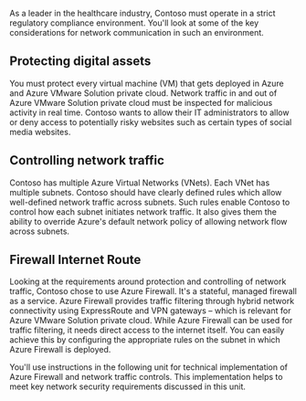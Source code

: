 ﻿As a leader in the healthcare industry, Contoso must operate in a strict regulatory compliance environment. You'll look at some of the key considerations for network communication in such an environment.

## Protecting digital assets

You must protect every virtual machine (VM) that gets deployed in Azure and Azure VMware Solution private cloud. Network traffic in and out of Azure VMware Solution private cloud must be inspected for malicious activity in real time. Contoso wants to allow their IT administrators to allow or deny access to potentially risky websites such as certain types of social media websites. 

## Controlling network traffic

Contoso has multiple Azure Virtual Networks (VNets). Each VNet has multiple subnets. Contoso should have clearly defined rules which allow well-defined network traffic across subnets. Such rules enable Contoso to control how each subnet initiates network traffic. It also gives them the ability to override Azure's default network policy of allowing network flow across subnets.

## Firewall Internet Route

Looking at the requirements around protection and controlling of network traffic, Contoso chose to use Azure Firewall. It's a stateful, managed firewall as a service. Azure Firewall provides traffic filtering through hybrid network connectivity using ExpressRoute and VPN gateways – which is relevant for Azure VMware Solution private cloud. While Azure Firewall can be used for traffic filtering, it needs direct access to the internet itself. You can easily achieve this by configuring the appropriate rules on the subnet in which Azure Firewall is deployed.

You'll use instructions in the following unit for technical implementation of Azure Firewall and network traffic controls. This implementation helps to meet key network security requirements discussed in this unit.
